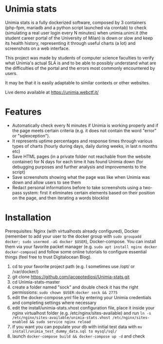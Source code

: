 # Unimia stats
Unimia stats is a fully dockerized software, composed by 3 containers (php-fpm, mariadb and a python script launched via crontab) to check (simulating a real user login every N minutes) when unimia.unimi.it (the student career portal of the University of Milan) is down or slow and keep its health history, representing it through useful charts (a lot) and screenshots on a web interface.

This project was made by students of computer science faculties to verify what Unimia's actual SLA is and to be able to possibly understand what are the difficulties of the portal and the errors most commonly encountered by users.

It may be that it is easily adaptable to similar contexts or other websites.

Live demo available at https://unimia.webctf.it/

# Features
- Automatically check every N minutes if Unimia is working properly and if the page meets certain criteria (e.g. it does not contain the word "error" or "sqlexception").
- It represents uptime percentages and response times through various types of charts (hourly during days, daily during weeks, in last n months etc)
- Save HTML pages (in a private folder not reachable from the website container) for N days for each time it has found Unimia down (for debugging purposes and further analysis and improvements to the script)
- Save screenshots showing what the page was like when Unimia was down and allow users to see them
- Redact personal informations before to take screenshots using a two-pass system: first it eliminates certain elements based on their position on the page, and then iterating a words blocklist

# Installation
Prerequisites: Nginx (with virtualhosts already configured), Docker (remember to add your user to the docker group with `sudo groupadd docker; sudo usermod -aG docker $USER`), Docker-compose.
You can install them via your favorite packet manager (e.g. `sudo apt install nginx docker docker-compose`) and follow some online tutorials to configure essential things (feel free to trust Digitalocean Blog).

1. cd to your favorite project path (e.g. I sometimes use /opt/ or /var/docker/)
2. git clone https://github.com/jacopotediosi/Unimia-stats.git
3. cd Unimia-stats-master
4. create a folder named "sock" and double check it has the right permissions: `sudo chown $USER:docker sock && 2775`
5. edit the docker-compose.yml file by entering your Unimia credentials and completing settings where necessary
6. edit the install/unimia-stats.vhost configuration file, place it inside your nginx virtualhost folder (e.g. /etc/nginx/sites-available) and run `ln -s /etc/nginx/sites-available/unimia-stats.vhost /etc/nginx/sites-enabled && sudo service nginx reload`
7. if you want you can populate your db with initial test data with `mv install/unimia_test_dummy_data.sql to mysql/sql/`
8. launch `docker-compose build && docker-compose up -d` and check 
